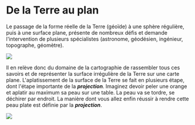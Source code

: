 # De la Terre au plan

Le passage de la forme réelle de la Terre (géoïde) à une sphère régulière, puis à une surface plane, présente de nombreux défis et demande l'intervention de plusieurs spécialistes (astronome, géodésien, ingénieur, topographe, géomètre).

<img src="assets/geo_plan.png">

Il en relève donc du domaine de la cartographie de rassembler tous ces savoirs et de représenter la surface irrégulière de la Terre sur une carte plane. L'aplatissement de la surface de la Terre se fait en plusieurs étape, dont l'étape importante de la ***projection***. Imaginez devoir peler une orange et aplatir au maximum sa peau sur une table. La peau va se tordre, se déchirer par endroit. La manière dont vous allez enfin réussir à rendre cette peau plate est définie par la ***projection***.

<img src="assets/terre_plate.png">
